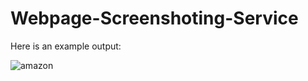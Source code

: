 # Webpage-Screenshoting-Service


Here is an example output: 

![amazon](https://github.com/macaroonforu/Webpage-Screenshoting-Service/assets/121368271/9ed3e75b-82fe-45ee-8e9f-1f300a86c3e1)
